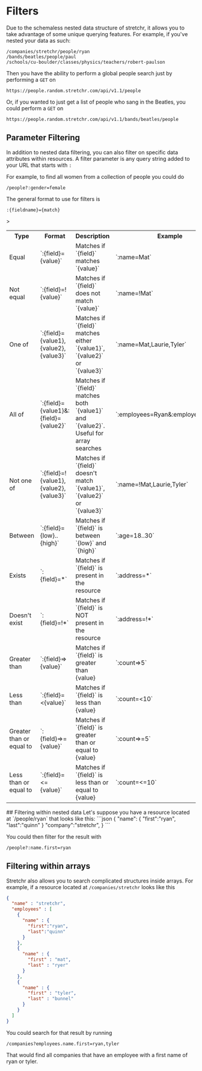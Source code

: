# Filters
Due to the schemaless nested data structure of stretchr, it allows you to take advantage of some unique querying features.  For example, if you've nested your data as such:
```
/companies/stretchr/people/ryan
/bands/beatles/people/paul
/schools/cu-boulder/classes/physics/teachers/robert-paulson
```
Then you have the ability to perform a global people search just by performing a `GET` on
```
https://people.random.stretchr.com/api/v1.1/people
```
Or, if you wanted to just get a list of people who sang in the Beatles, you could perform a `GET` on
```
https://people.random.stretchr.com/api/v1.1/bands/beatles/people
```
## Parameter Filtering
In addition to nested data filtering, you can also filter on specific data attributes within resources.  A filter parameter is any query string added to your URL that starts with `:`

For example, to find all women from a collection of people you could do
```
/people?:gender=female
```
The general format to use for filters is
```
:{fieldname}={match}
```
<table>
<tr><th>Type </th><th> Format </th><th> Description </th><th> Example </th></tr>
<tr><td> Equal </td><td> `:{field}={value}` </td><td> Matches if `{field}` matches `{value}` </td><td> `:name=Mat` </td></tr>
<tr><td> Not equal </td><td> `:{field}=!{value}` </td><td> Matches if `{field}` does not match `{value}` </td><td> `:name=!Mat` </td></tr>>
<tr><td> One of </td><td> `:{field}={value1},{value2},{value3}` </td><td> Matches if `{field}` matches either `{value1}`, `{value2}` or `{value3}` </td><td> `:name=Mat,Laurie,Tyler` </td></tr>
<tr><td> All of </td><td> `:{field}={value1}&:{field}={value2}` </td><td> Matches if `{field}` matches both `{value1}` and `{value2}`.  Useful for array searches</td><td> `:employees=Ryan&:employees=Tyler`</tr>
<tr><td> Not one of </td><td> `:{field}=!{value1},{value2},{value3}` </td><td> Matches if `{field}` doesn't match `{value1}`, `{value2}` or `{value3}` </td><td> `:name=!Mat,Laurie,Tyler` </td></tr>
<tr><td> Between </td><td> `:{field}={low}..{high}` </td><td> Matches if `{field}` is between `{low}` and `{high}` </td><td> `:age=18..30` </td></tr>
<tr><td> Exists </td><td> `:{field}=*` </td><td> Matches if `{field}` is present in the resource </td><td> `:address=*` </td></tr>
<tr><td> Doesn't exist </td><td> `:{field}=!*` </td><td> Matches if `{field}` is NOT present in the resource </td><td> `:address=!*` </td></tr>
<tr><td> Greater than </td><td> `:{field}=>{value}` </td><td> Matches if `{field}` is greater than {value} </td><td> `:count=>5` </td></tr>
<tr><td> Less than </td><td> `:{field}=<{value}` </td><td> Matches if `{field}` is less than {value} </td><td> `:count=<10` </td></tr>
<tr><td> Greater than or equal to </td><td> `:{field}=>={value}` </td><td> Matches if `{field}` is greater than or equal to {value} </td><td> `:count=>=5` </td></tr>
<tr><td> Less than or equal to </td><td> `:{field}=<={value}` </td><td> Matches if `{field}` is less than or equal to {value} </td><td> `:count=<=10` </td></tr>
</table>
## Filtering within nested data
Let's suppose you have a resource located at `/people/ryan` that looks like this:
```json
{
  "name": {
    "first":"ryan",
    "last":"quinn"
  }
  "company":"stretchr",
}
```

You could then filter for the result with
```
/people?:name.first=ryan
```

## Filtering within arrays
Stretchr also allows you to search complicated structures inside arrays.  For example, if a resource located at `/companies/stretchr` looks like this
```json
{
  "name" : "stretchr",
  "employees" : [
  	{
  	  "name" : {
  	    "first":"ryan",
        "last":"quinn"
      }
  	},
    {
      "name" : {
        "first" : "mat",
        "last" : "ryer"
      }
    },
    {
      "name" : {
        "first" : "tyler",
        "last" : "bunnel"
      }
    }
  ]
}
```
You could search for that result by running
```
/companies?employees.name.first=ryan,tyler
```

That would find all companies that have an employee with a first name of ryan or tyler.
